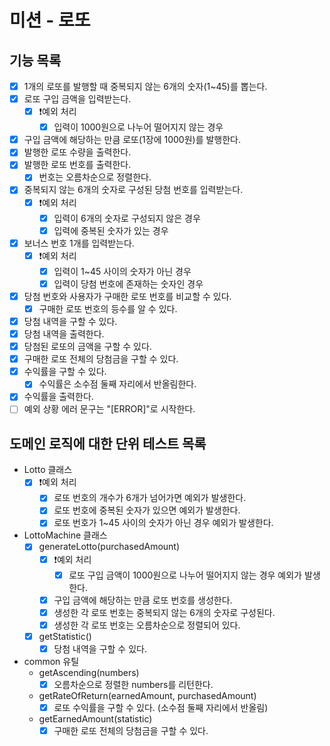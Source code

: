 # 미션 - 로또

## 기능 목록

- [x] 1개의 로또를 발행할 때 중복되지 않는 6개의 숫자(1~45)를 뽑는다.
- [x] 로또 구입 금액을 입력받는다.
  - [x] ❗️예외 처리
    - [x] 입력이 1000원으로 나누어 떨어지지 않는 경우
- [x] 구입 금액에 해당하는 만큼 로또(1장에 1000원)를 발행한다.
- [x] 발행한 로또 수량을 출력한다.
- [x] 발행한 로또 번호를 출력한다.
  - [x] 번호는 오름차순으로 정렬한다.
- [x] 중복되지 않는 6개의 숫자로 구성된 당첨 번호를 입력받는다.
  - [x] ❗️예외 처리
    - [x] 입력이 6개의 숫자로 구성되지 않은 경우
    - [x] 입력에 중복된 숫자가 있는 경우
- [x] 보너스 번호 1개를 입력받는다.
  - [x] ❗️예외 처리
    - [x] 입력이 1~45 사이의 숫자가 아닌 경우
    - [x] 입력이 당첨 번호에 존재하는 숫자인 경우
- [x] 당첨 번호와 사용자가 구매한 로또 번호를 비교할 수 있다.
  - [x] 구매한 로또 번호의 등수를 알 수 있다.
- [x] 당첨 내역을 구할 수 있다.
- [x] 당첨 내역을 출력한다.
- [x] 당첨된 로또의 금액을 구할 수 있다.
- [x] 구매한 로또 전체의 당첨금을 구할 수 있다.
- [x] 수익률을 구할 수 있다.
  - [x] 수익률은 소수점 둘째 자리에서 반올림한다.
- [x] 수익률을 출력한다.
- [ ] 예외 상황 에러 문구는 "[ERROR]"로 시작한다.

## 도메인 로직에 대한 단위 테스트 목록

- Lotto 클래스
  - [x] ❗️예외 처리
    - [x] 로또 번호의 개수가 6개가 넘어가면 예외가 발생한다.
    - [x] 로또 번호에 중복된 숫자가 있으면 예외가 발생한다.
    - [x] 로또 번호가 1~45 사이의 숫자가 아닌 경우 예외가 발생한다.
- LottoMachine 클래스
  - [x] generateLotto(purchasedAmount)
    - [x] ❗️예외 처리
      - [x] 로또 구입 금액이 1000원으로 나누어 떨어지지 않는 경우 예외가 발생한다.
    - [x] 구입 금액에 해당하는 만큼 로또 번호를 생성한다.
    - [x] 생성한 각 로또 번호는 중복되지 않는 6개의 숫자로 구성된다.
    - [x] 생성한 각 로또 번호는 오름차순으로 정렬되어 있다.
  - [x] getStatistic()
    - [x] 당첨 내역을 구할 수 있다.
- common 유틸
  - getAscending(numbers)
    - [x] 오름차순으로 정렬한 numbers를 리턴한다.
  - getRateOfReturn(earnedAmount, purchasedAmount)
    - [x] 로또 수익률을 구할 수 있다. (소수점 둘째 자리에서 반올림)
  - getEarnedAmount(statistic)
    - [x] 구매한 로또 전체의 당첨금을 구할 수 있다.